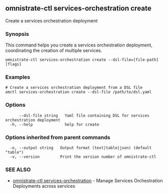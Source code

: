 ## omnistrate-ctl services-orchestration create

Create a services orchestration deployment

### Synopsis

This command helps you create a services orchestration deployment, coordinating the creation of multiple services.

```
omnistrate-ctl services-orchestration create --dsl-file=[file-path] [flags]
```

### Examples

```
# Create a services orchestration deployment from a DSL file
omctl services-orchestration create --dsl-file /path/to/dsl.yaml
```

### Options

```
      --dsl-file string   Yaml file containing DSL for services orchestration deployment
  -h, --help              help for create
```

### Options inherited from parent commands

```
  -o, --output string   Output format (text|table|json) (default "table")
  -v, --version         Print the version number of omnistrate-ctl
```

### SEE ALSO

* [omnistrate-ctl services-orchestration](omnistrate-ctl_services-orchestration.md)	 - Manage Services Orchestration Deployments across services

